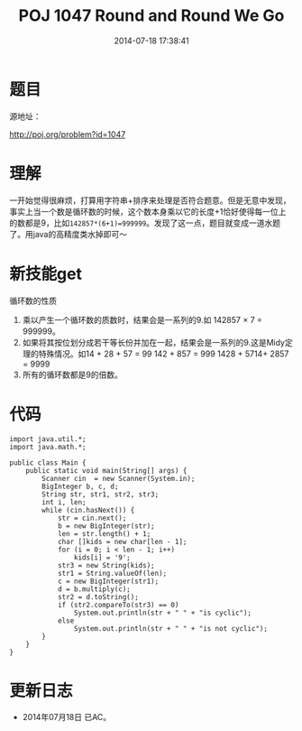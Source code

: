 ﻿---
layout: post
title: POJ 1047 Round and Round We Go
date: 2014-07-18 17:38:41
categories: Exercise
toc: true
---
# 题目
源地址：

http://poj.org/problem?id=1047

# 理解
一开始觉得很麻烦，打算用字符串+排序来处理是否符合题意。但是无意中发现，事实上当一个数是循环数的时候，这个数本身乘以它的长度+1恰好使得每一位上的数都是9，比如`142857*(6+1)=999999`。发现了这一点，题目就变成一道水题了。用java的高精度类水掉即可～

<!-- more -->

# 新技能get
循环数的性质
>
1. 乘以产生一个循环数的质数时，结果会是一系列的9.如 142857 × 7 = 999999。
2. 如果将其按位划分成若干等长份并加在一起，结果会是一系列的9.这是Midy定理的特殊情况。如14 + 28 + 57 = 99 142 + 857 = 999 1428 + 5714+ 2857 = 9999
3. 所有的循环数都是9的倍数。

# 代码

```
import java.util.*;
import java.math.*;

public class Main {
    public static void main(String[] args) {
        Scanner cin  = new Scanner(System.in);
        BigInteger b, c, d;
        String str, str1, str2, str3;
        int i, len;
        while (cin.hasNext()) {
            str = cin.next();
            b = new BigInteger(str);
            len = str.length() + 1;
            char []kids = new char[len - 1];
            for (i = 0; i < len - 1; i++)
                kids[i] = '9';
            str3 = new String(kids);
            str1 = String.valueOf(len);
            c = new BigInteger(str1);
            d = b.multiply(c);
            str2 = d.toString();
            if (str2.compareTo(str3) == 0)
                System.out.println(str + " " + "is cyclic");
            else
                System.out.println(str + " " + "is not cyclic");
        }
    }
}

```

# 更新日志
- 2014年07月18日 已AC。